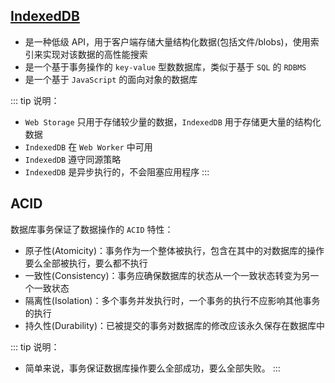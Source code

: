## [IndexedDB](https://developer.mozilla.org/zh-CN/docs/Web/API/IndexedDB_API)

+ 是一种低级 API，用于客户端存储大量结构化数据(包括文件/blobs)，使用索引来实现对该数据的高性能搜索
+ 是一个基于事务操作的 `key-value` 型数数据库，类似于基于 `SQL` 的 `RDBMS`
+ 是一个基于 `JavaScript` 的面向对象的数据库

::: tip 说明：
+ `Web Storage` 只用于存储较少量的数据，`IndexedDB` 用于存储更大量的结构化数据
+ `IndexedDB` 在 `Web Worker` 中可用
+ `IndexedDB` 遵守同源策略
+ `IndexedDB` 是异步执行的，不会阻塞应用程序
:::



## ACID

数据库事务保证了数据操作的 `ACID` 特性：

+ 原子性(Atomicity)：事务作为一个整体被执行，包含在其中的对数据库的操作要么全部被执行，要么都不执行
+ 一致性(Consistency)：事务应确保数据库的状态从一个一致状态转变为另一个一致状态
+ 隔离性(Isolation)：多个事务并发执行时，一个事务的执行不应影响其他事务的执行
+ 持久性(Durability)：已被提交的事务对数据库的修改应该永久保存在数据库中

::: tip 说明：
+ 简单来说，事务保证数据库操作要么全部成功，要么全部失败。
:::

